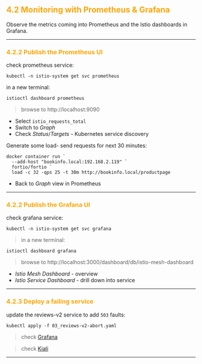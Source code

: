 ## <font color="orange"> 4.2 Monitoring with Prometheus & Grafana </font>
Observe the metrics coming into Prometheus and the Istio dashboards in Grafana.

---

### <font color="orange"> 4.2.2 Publish the Prometheus UI </font>
check prometheus service:
````
kubectl -n istio-system get svc prometheus
````

in a new terminal:
```
istioctl dashboard prometheus
```
> browse to http://localhost:9090
- Select `istio_requests_total`
- Switch to _Graph_
- Check _Status_/_Targets_ - Kubernetes service discovery

Generate some load- send requests for next 30 minutes:
```
docker container run `
  --add-host "bookinfo.local:192.168.2.119" `
  fortio/fortio `
  load -c 32 -qps 25 -t 30m http://bookinfo.local/productpage
```
- Back to _Graph_ view in Prometheus

---

### <font color="orange"> 4.2.2 Publish the Grafana UI </font>
check grafana service:
````
kubectl -n istio-system get svc grafana
````
> in a new terminal:
```
istioctl dashboard grafana
```
> browse to http://localhost:3000/dashboard/db/istio-mesh-dashboard
 - _Istio Mesh Dashboard_ - overview
 - _Istio Service Dashboard_ - drill down into service 

---

### <font color="orange"> 4.2.3 Deploy a failing service </font>
update the reviews-v2 service to add `503` faults:
```
kubectl apply -f 03_reviews-v2-abort.yaml
```
> check [Grafana](http://localhost:3000/dashboard/db/istio-mesh-dashboard?orgId=1&refresh=5s&from=now-5m&to=now&var-service=reviews.default.svc.cluster.local&var-srcns=All&var-srcwl=All&var-dstns=All&var-dstwl=All)

> check [Kiali](http://localhost:20001/kiali/console/graph/namespaces/?edges=requestsPercentage&graphType=versionedApp&namespaces=default&unusedNodes=false&injectServiceNodes=true&pi=10000&duration=300&layout=dagre)

---